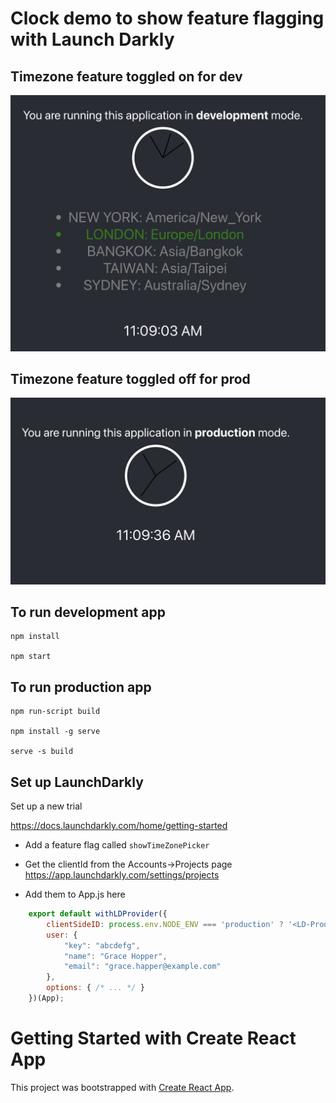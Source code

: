 # Clock demo to show feature flagging with Launch Darkly

## Timezone feature toggled on for dev
![Toggled on for dev](public/clock-demo-dev.png)

## Timezone feature toggled off for prod
![Toggled on for dev](public/clock-demo-prod.png)


## To run development app

```console
npm install

npm start
```

## To run production app

```console
npm run-script build

npm install -g serve

serve -s build
```

## Set up LaunchDarkly

Set up a new trial

https://docs.launchdarkly.com/home/getting-started

- Add a feature flag called `showTimeZonePicker`

- Get the clientId from the Accounts->Projects page https://app.launchdarkly.com/settings/projects

- Add them to App.js here

```js
    export default withLDProvider({
        clientSideID: process.env.NODE_ENV === 'production' ? '<LD-Production-Client-side ID>' :'<LD-Test-Client-side ID>',
        user: {
            "key": "abcdefg",
            "name": "Grace Hopper",
            "email": "grace.happer@example.com"
        },
        options: { /* ... */ }
    })(App);
```

# Getting Started with Create React App

This project was bootstrapped with [Create React App](https://github.com/facebook/create-react-app).

